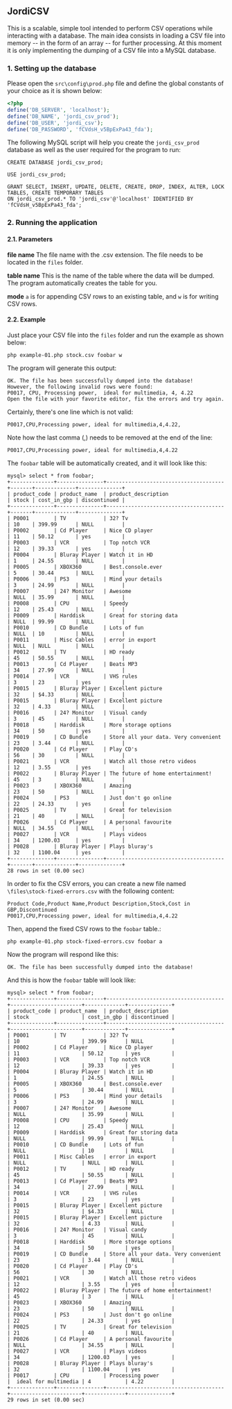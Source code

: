 ## JordiCSV

This is a scalable, simple tool intended to perform CSV operations while interacting with a database. The main idea consists in loading a CSV file into memory -- in the form of an array -- for further processing. At this moment it is only implementing the dumping of a CSV file into a MySQL database.

### 1. Setting up the database

Please open the `src\config\prod.php` file and define the global constants of your choice as it is shown below:

```php
<?php
define('DB_SERVER', 'localhost');
define('DB_NAME', 'jordi_csv_prod');
define('DB_USER', 'jordi_csv');
define('DB_PASSWORD', 'fCVdsH_v5BpExPa43_fda');
```

The following MySQL script will help you create the `jordi_csv_prod` database as well as the user required for the program to run:

    CREATE DATABASE jordi_csv_prod;

    USE jordi_csv_prod;

    GRANT SELECT, INSERT, UPDATE, DELETE, CREATE, DROP, INDEX, ALTER, LOCK TABLES, CREATE TEMPORARY TABLES
    ON jordi_csv_prod.* TO 'jordi_csv'@'localhost' IDENTIFIED BY 'fCVdsH_v5BpExPa43_fda';

### 2. Running the application

#### 2.1. Parameters

**file name**&nbsp;The file name with the .csv extension. The file needs to be located in the `files` folder.

**table name**&nbsp;This is the name of the table where the data will be dumped. The program automatically creates the table for you.

**mode** `a` is for appending CSV rows to an existing table, and `w` is for writing CSV rows.

#### 2.2. Example

Just place your CSV file into the `files` folder and run the example as shown below:

    php example-01.php stock.csv foobar w

The program will generate this output:

    OK. The file has been successfully dumped into the database!
    However, the following invalid rows were found:
    P0017, CPU, Processing power,  ideal for multimedia, 4, 4.22
    Open the file with your favorite editor, fix the errors and try again.

Certainly, there's one line which is not valid:

    P0017,CPU,Processing power, ideal for multimedia,4,4.22,

Note how the last comma (,) needs to be removed at the end of the line:

    P0017,CPU,Processing power, ideal for multimedia,4,4.22

The `foobar` table will be automatically created, and it will look like this:

    mysql> select * from foobar;
    +--------------+---------------+--------------------------------------+-------+-------------+--------------+
    | product_code | product_name  | product_description                  | stock | cost_in_gbp | discontinued |
    +--------------+---------------+--------------------------------------+-------+-------------+--------------+
    | P0001        | TV            | 32? Tv                               | 10    | 399.99      | NULL         |
    | P0002        | Cd Player     | Nice CD player                       | 11    | 50.12       | yes          |
    | P0003        | VCR           | Top notch VCR                        | 12    | 39.33       | yes          |
    | P0004        | Bluray Player | Watch it in HD                       | 1     | 24.55       | NULL         |
    | P0005        | XBOX360       | Best.console.ever                    | 5     | 30.44       | NULL         |
    | P0006        | PS3           | Mind your details                    | 3     | 24.99       | NULL         |
    | P0007        | 24? Monitor   | Awesome                              | NULL  | 35.99       | NULL         |
    | P0008        | CPU           | Speedy                               | 12    | 25.43       | NULL         |
    | P0009        | Harddisk      | Great for storing data               | NULL  | 99.99       | NULL         |
    | P0010        | CD Bundle     | Lots of fun                          | NULL  | 10          | NULL         |
    | P0011        | Misc Cables   | error in export                      | NULL  | NULL        | NULL         |
    | P0012        | TV            | HD ready                             | 45    | 50.55       | NULL         |
    | P0013        | Cd Player     | Beats MP3                            | 34    | 27.99       | NULL         |
    | P0014        | VCR           | VHS rules                            | 3     | 23          | yes          |
    | P0015        | Bluray Player | Excellent picture                    | 32    | $4.33       | NULL         |
    | P0015        | Bluray Player | Excellent picture                    | 32    | 4.33        | NULL         |
    | P0016        | 24? Monitor   | Visual candy                         | 3     | 45          | NULL         |
    | P0018        | Harddisk      | More storage options                 | 34    | 50          | yes          |
    | P0019        | CD Bundle     | Store all your data. Very convenient | 23    | 3.44        | NULL         |
    | P0020        | Cd Player     | Play CD's                            | 56    | 30          | NULL         |
    | P0021        | VCR           | Watch all those retro videos         | 12    | 3.55        | yes          |
    | P0022        | Bluray Player | The future of home entertainment!    | 45    | 3           | NULL         |
    | P0023        | XBOX360       | Amazing                              | 23    | 50          | NULL         |
    | P0024        | PS3           | Just don't go online                 | 22    | 24.33       | yes          |
    | P0025        | TV            | Great for television                 | 21    | 40          | NULL         |
    | P0026        | Cd Player     | A personal favourite                 | NULL  | 34.55       | NULL         |
    | P0027        | VCR           | Plays videos                         | 34    | 1200.03     | yes          |
    | P0028        | Bluray Player | Plays bluray's                       | 32    | 1100.04     | yes          |
    +--------------+---------------+--------------------------------------+-------+-------------+--------------+
    28 rows in set (0.00 sec)

In order to fix the CSV errors, you can create a new file named `\files\stock-fixed-errors.csv` with the following content:

    Product Code,Product Name,Product Description,Stock,Cost in GBP,Discontinued
    P0017,CPU,Processing power, ideal for multimedia,4,4.22

Then, append the fixed CSV rows to the `foobar` table.:

    php example-01.php stock-fixed-errors.csv foobar a

Now the program will respond like this:

    OK. The file has been successfully dumped into the database!

And this is how the `foobar` table will look like:

    mysql> select * from foobar;
    +--------------+---------------+--------------------------------------+-----------------------+-------------+--------------+
    | product_code | product_name  | product_description                  | stock                 | cost_in_gbp | discontinued |
    +--------------+---------------+--------------------------------------+-----------------------+-------------+--------------+
    | P0001        | TV            | 32? Tv                               | 10                    | 399.99      | NULL         |
    | P0002        | Cd Player     | Nice CD player                       | 11                    | 50.12       | yes          |
    | P0003        | VCR           | Top notch VCR                        | 12                    | 39.33       | yes          |
    | P0004        | Bluray Player | Watch it in HD                       | 1                     | 24.55       | NULL         |
    | P0005        | XBOX360       | Best.console.ever                    | 5                     | 30.44       | NULL         |
    | P0006        | PS3           | Mind your details                    | 3                     | 24.99       | NULL         |
    | P0007        | 24? Monitor   | Awesome                              | NULL                  | 35.99       | NULL         |
    | P0008        | CPU           | Speedy                               | 12                    | 25.43       | NULL         |
    | P0009        | Harddisk      | Great for storing data               | NULL                  | 99.99       | NULL         |
    | P0010        | CD Bundle     | Lots of fun                          | NULL                  | 10          | NULL         |
    | P0011        | Misc Cables   | error in export                      | NULL                  | NULL        | NULL         |
    | P0012        | TV            | HD ready                             | 45                    | 50.55       | NULL         |
    | P0013        | Cd Player     | Beats MP3                            | 34                    | 27.99       | NULL         |
    | P0014        | VCR           | VHS rules                            | 3                     | 23          | yes          |
    | P0015        | Bluray Player | Excellent picture                    | 32                    | $4.33       | NULL         |
    | P0015        | Bluray Player | Excellent picture                    | 32                    | 4.33        | NULL         |
    | P0016        | 24? Monitor   | Visual candy                         | 3                     | 45          | NULL         |
    | P0018        | Harddisk      | More storage options                 | 34                    | 50          | yes          |
    | P0019        | CD Bundle     | Store all your data. Very convenient | 23                    | 3.44        | NULL         |
    | P0020        | Cd Player     | Play CD's                            | 56                    | 30          | NULL         |
    | P0021        | VCR           | Watch all those retro videos         | 12                    | 3.55        | yes          |
    | P0022        | Bluray Player | The future of home entertainment!    | 45                    | 3           | NULL         |
    | P0023        | XBOX360       | Amazing                              | 23                    | 50          | NULL         |
    | P0024        | PS3           | Just don't go online                 | 22                    | 24.33       | yes          |
    | P0025        | TV            | Great for television                 | 21                    | 40          | NULL         |
    | P0026        | Cd Player     | A personal favourite                 | NULL                  | 34.55       | NULL         |
    | P0027        | VCR           | Plays videos                         | 34                    | 1200.03     | yes          |
    | P0028        | Bluray Player | Plays bluray's                       | 32                    | 1100.04     | yes          |
    | P0017        | CPU           | Processing power                     |  ideal for multimedia | 4           | 4.22         |
    +--------------+---------------+--------------------------------------+-----------------------+-------------+--------------+
    29 rows in set (0.00 sec)
